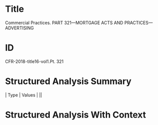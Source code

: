 # Title

 Commercial Practices. PART 321—MORTGAGE ACTS AND PRACTICES—ADVERTISING


# ID

 CFR-2018-title16-vol1.Pt. 321


# Structured Analysis Summary

| Type   | Values   |
||


# Structured Analysis With Context

 



